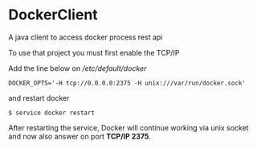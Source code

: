 # DockerClient
A java client to access docker process rest api

To use that project you must first enable the TCP/IP

Add the line below on */etc/default/docker*
```
DOCKER_OPTS='-H tcp://0.0.0.0:2375 -H unix:///var/run/docker.sock'
```
and restart docker
```
$ service docker restart
```

After restarting the service, Docker will continue working via unix socket and now also answer on port **TCP/IP 2375**.
